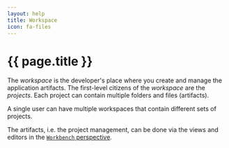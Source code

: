 ```yaml
---
layout: help
title: Workspace
icon: fa-files
---
```


{{ page.title }}
===

The *workspace* is the developer's place where you create and manage the application artifacts. The first-level citizens of the *workspace* are the *projects*. Each project can contain multiple folders and files (artifacts).

A single user can have multiple workspaces that contain different sets of projects.

The artifacts, i.e. the project management, can be done via the views and editors in the [`Workbench` perspective](ide_perspective_workbench.html).


